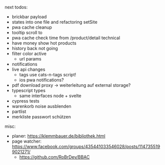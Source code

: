 next todos:
* brickbar payload
* states into one file and refactoring setSite
* pwa cache cleanup
* tooltip scroll to
* pwa cache check time from /product/detail technical
* have money show hot products
* history back not going
* filter color active
  * url params
* notifications
* live api changes
  * tags use cats-n-tags script!
  * ios pwa notifications?
* pdf download proxy -> weiterleitung auf external storage?
* typescript types
  * same interfaces node + svelte
* cypress tests
* warenkorb noise ausblenden
* partlist
* merkliste passwort schützen

misc:
* planer: https://klemmbauer.de/bibliothek.html
* page watcher: https://www.facebook.com/groups/435441033546028/posts/1147355199021271/
  * https://github.com/RoBrDev/BBAC
